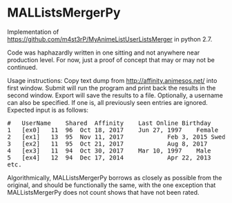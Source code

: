 # MALListsMergerPy
Implementation of https://github.com/m4st3rP/MyAnimeListUserListsMerger in python 2.7.

Code was haphazardly written in one sitting and not anywhere near production level. For now, just a proof of concept that may or may not be continued.

Usage instructions:
Copy text dump from http://affinity.animesos.net/ into first window. Submit will run the program and print back the results in the second window. Export will save the results to a file. Optionally, a username can also be specified. If one is, all previously seen entries are ignored. Expected input is as follows:

<pre>
#	UserName	Shared	Affinity	Last Online	Birthday	Gender	Joined	Location
1	[ex0]	11	96	Oct 18, 2017	Jun 27, 1997	Female	Oct 13, 2012	Romania, Bucharest
2	[ex1]	13	95	Nov 11, 2017			Feb 3, 2015	Sweden
3	[ex2]	11	95	Oct 21, 2017			Aug 8, 2017	
4	[ex3]	11	94	Oct 30, 2017	Mar 10, 1997	Male	Feb 18, 2015	
5	[ex4]	12	94	Dec 17, 2014			Apr 22, 2013	
etc.
</pre>

Algorithmically, MALListsMergerPy borrows as closely as possible from the original, and should be functionally the same, with the one exception that MALListsMergerPy does not count shows that have not been rated.
